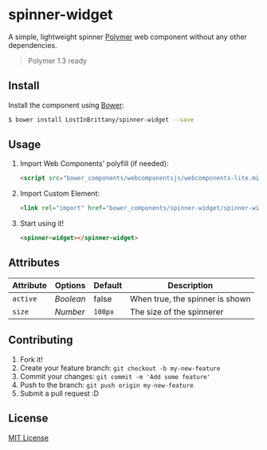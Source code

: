 # spinner-widget #

A simple, lightweight spinner [Polymer](https://www.polymer-project.org/) web component
without any other dependencies.

> Polymer 1.3 ready


## Install

Install the component using [Bower](http://bower.io/):

```sh
$ bower install LostInBrittany/spinner-widget --save
```


## Usage

1. Import Web Components' polyfill (if needed):

    ```html
    <script src="bower_components/webcomponentsjs/webcomponents-lite.min.js"></script>
    ```

2. Import Custom Element:

    ```html
    <link rel="import" href="bower_components/spinner-widget/spinner-widget.html">
    ```

3. Start using it!

    ```html
    <spinner-widget></spinner-widget>
    ```

## Attributes

Attribute       | Options   | Default | Description
---             | ---       | ---     | ---
`active`        | *Boolean* | false   | When true, the spinner is shown
`size`          | *Number*  | `100px` | The size of the spinnerer



## Contributing

1. Fork it!
2. Create your feature branch: `git checkout -b my-new-feature`
3. Commit your changes: `git commit -m 'Add some feature'`
4. Push to the branch: `git push origin my-new-feature`
5. Submit a pull request :D

## License

[MIT License](http://opensource.org/licenses/MIT)
